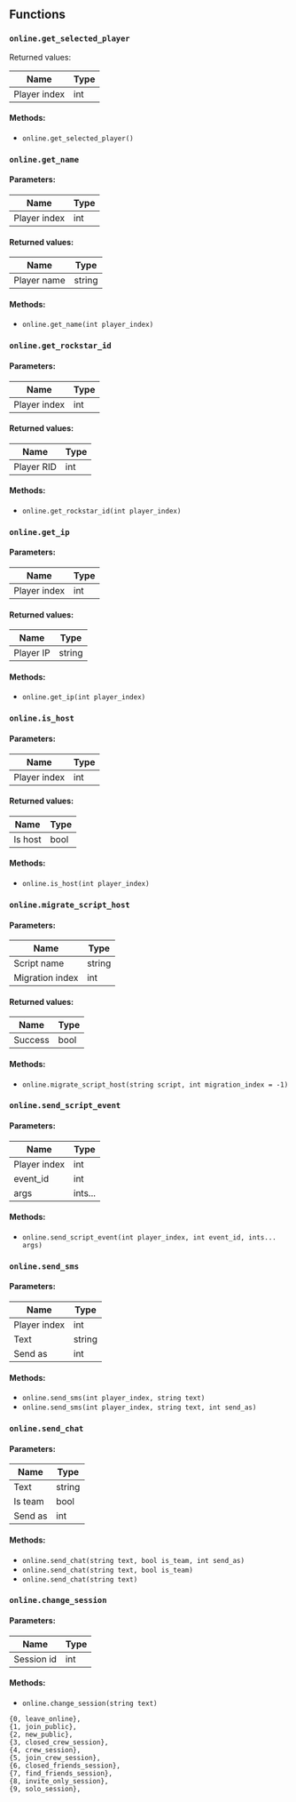 ## Functions

### `online.get_selected_player`

Returned values:

| Name         | Type |
| ------------ | ---- |
| Player index | int  |

#### Methods:

* `online.get_selected_player()`

### `online.get_name`

#### Parameters:

| Name         | Type |
| ------------ | ---- |
| Player index | int  |

#### Returned values:

| Name        | Type   |
| ----------- | ------ |
| Player name | string |

#### Methods:

* `online.get_name(int player_index)`

### `online.get_rockstar_id`

#### Parameters:

| Name         | Type |
| ------------ | ---- |
| Player index | int  |

#### Returned values:

| Name       | Type |
| ---------- | ---- |
| Player RID | int  |

#### Methods:

* `online.get_rockstar_id(int player_index)`

### `online.get_ip`

#### Parameters:

| Name         | Type |
| ------------ | ---- |
| Player index | int  |

#### Returned values:

| Name      | Type   |
| --------- | ------ |
| Player IP | string |

#### Methods:

* `online.get_ip(int player_index)`

### `online.is_host`

#### Parameters:

| Name         | Type |
| ------------ | ---- |
| Player index | int  |

#### Returned values:

| Name    | Type |
| ------- | ---- |
| Is host | bool |

#### Methods:

* `online.is_host(int player_index)`

### `online.migrate_script_host`

#### Parameters:

| Name            | Type   |
| --------------- | ------ |
| Script name     | string |
| Migration index | int    |

#### Returned values:

| Name    | Type |
| ------- | ---- |
| Success | bool |

#### Methods:

* `online.migrate_script_host(string script, int migration_index = -1)`

### `online.send_script_event`

#### Parameters:

| Name         | Type    |
| ------------ | ------- |
| Player index | int     |
| event\_id    | int     |
| args         | ints... |

#### Methods:

* `online.send_script_event(int player_index, int event_id, ints... args)`

### `online.send_sms`

#### Parameters:

| Name         | Type   |
| ------------ | ------ |
| Player index | int    |
| Text         | string |
| Send as      | int    |

#### Methods:

* `online.send_sms(int player_index, string text)`
* `online.send_sms(int player_index, string text, int send_as)`

### `online.send_chat`

#### Parameters:

| Name    | Type   |
| ------- | ------ |
| Text    | string |
| Is team | bool   |
| Send as | int    |

#### Methods:

* `online.send_chat(string text, bool is_team, int send_as)`
* `online.send_chat(string text, bool is_team)`
* `online.send_chat(string text)`

### `online.change_session`

#### Parameters:

| Name       | Type |
| ---------- | ---- |
| Session id | int  |

#### Methods:

* `online.change_session(string text)`

```ebnf
{0, leave_online},
{1, join_public},
{2, new_public},
{3, closed_crew_session},
{4, crew_session},
{5, join_crew_session},
{6, closed_friends_session},
{7, find_friends_session},
{8, invite_only_session},
{9, solo_session},
```